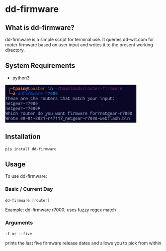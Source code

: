 # dd-firmware

## What is dd-firmware?

dd-firmware is a simple script for terminal use.  It queries dd-wrt.com for router firmware based on user input and writes it to the present working directory. 

## System Requirements

* python3

<img src='ddfirmware_screenshot.png'>


## Installation

```pip install dd-firmware```

## Usage

To use dd-firmware:

### Basic / Current Day

```dd-firmware [router]```

Example: dd-firmware r7000; uses fuzzy regex match


### Arguments

```-f or --five```

prints the last five firmware release dates and allows you to pick from within
